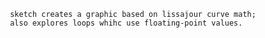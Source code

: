      sketch creates a graphic based on lissajour curve math;
     also explores loops whihc use floating-point values.
